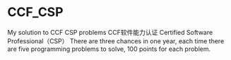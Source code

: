 # CCF_CSP
My solution to CCF CSP problems
CCF软件能力认证
Certified Software Professional（CSP）
There are three chances in one year, each time there are five programming problems to solve, 100 points for each problem.
